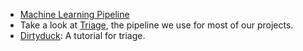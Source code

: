 - [Machine Learning Pipeline](../3_modeling_and_machine_learning/pipelines/Machine%20Learning%20Pipelines.pdf)
- Take a look at [Triage](http://github.com/dssg/triage), the pipeline we use for most of our projects.
- [Dirtyduck](dssg.github.io/.dirtyduck): A tutorial for triage.
